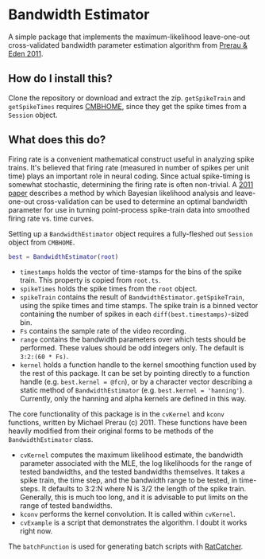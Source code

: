 # Bandwidth Estimator
A simple package that implements the maximum-likelihood leave-one-out cross-validated bandwidth parameter estimation algorithm from [Prerau & Eden 2011](https://www.ncbi.nlm.nih.gov/pubmed/21732865).

## How do I install this?
Clone the repository or download and extract the zip. `getSpikeTrain` and `getSpikeTimes` requires [CMBHOME](https://github.com/hasselmonians/CMBHOME), since they get the spike times from a `Session` object.

## What does this do?
Firing rate is a convenient mathematical construct useful in analyzing spike trains. It's believed that firing rate (measured in number of spikes per unit time) plays an important role in neural coding. Since actual spike-timing is somewhat stochastic, determining the firing rate is often non-trivial. A [2011 paper](https://www.ncbi.nlm.nih.gov/pubmed/21732865) describes a method by which Bayesian likelihood analysis and leave-one-out cross-validation can be used to determine an optimal bandwidth parameter for use in turning point-process spike-train data into smoothed firing rate vs. time curves.

Setting up a `BandwidthEstimator` object requires a fully-fleshed out `Session` object from `CMBHOME`.

```matlab
best = BandwidthEstimator(root)
```

* `timestamps` holds the vector of time-stamps for the bins of the spike train. This property is copied from `root.ts`.
* `spikeTimes` holds the spike times from the `root` object.
* `spikeTrain` contains the result of `BandwidthEstimator.getSpikeTrain`, using the spike times and time stamps. The spike train is a binned vector containing the number of spikes in each `diff(best.timestamps)`-sized bin.
* `Fs` contains the sample rate of the video recording.
* `range` contains the bandwidth parameters over which tests should be performed. These values should be odd integers only. The default is `3:2:(60 * Fs)`.
* `kernel` holds a function handle to the kernel smoothing function used by the rest of this package. It can be set by pointing directly to a function handle (e.g. `best.kernel = @fcn`), or by a character vector describing a static method of `BandwidthEstimator` (e.g. `best.kernel = 'hanning'`). Currently, only the hanning and alpha kernels are defined in this way.

The core functionality of this package is in the `cvKernel` and `kconv` functions, written by Michael Prerau (c) 2011. These functions have been heavily modified from their original forms to be methods of the `BandwidthEstimator` class.

* `cvKernel` computes the maximum likelihood estimate, the bandwidth parameter associated with the MLE, the log likelihoods for the range of tested bandwidths, and the tested bandwidths themselves. It takes a spike train, the time step, and the bandwidth range to be tested, in time-steps. It defaults to 3:2:N where N is 3/2 the length of the spike train. Generally, this is much too long, and it is advisable to put limits on the range of tested bandwidths.
* `kconv` performs the kernel convolution. It is called within `cvKernel`.
* `cvExample` is a script that demonstrates the algorithm. I doubt it works right now.

The `batchFunction` is used for generating batch scripts with [RatCatcher](https://github.com/hasselmonians/RatCatcher).
